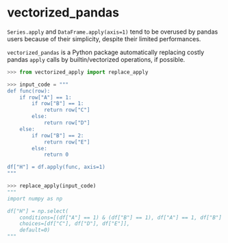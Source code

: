 # vectorized_pandas

`Series.apply` and `DataFrame.apply(axis=1)` tend to be overused by pandas users because of their simplicity, despite their limited performances.

`vectorized_pandas` is a Python package automatically replacing costly pandas `apply` calls by builtin/vectorized operations, if possible.

```python
>>> from vectorized_apply import replace_apply

>>> input_code = """
def func(row):
    if row["A"] == 1:
        if row["B"] == 1:
            return row["C"]
        else:
            return row["D"]
    else:
        if row["B"] == 2:
            return row["E"]
        else:
            return 0

df["H"] = df.apply(func, axis=1)
"""

>>> replace_apply(input_code)
"""
import numpy as np

df["H"] = np.select(
    conditions=[(df["A"] == 1) & (df["B"] == 1), df["A"] == 1, df["B"] == 2],
    choices=[df["C"], df["D"], df["E"]],
    default=0)
"""
```
